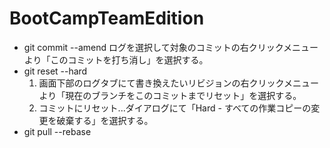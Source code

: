 # BootCampTeamEdition
* git commit --amend
ログを選択して対象のコミットの右クリックメニューより「このコミットを打ち消し」を選択する。
* git reset --hard
  1. 画面下部のログタブにて書き換えたいリビジョンの右クリックメニューより「現在のブランチをこのコミットまでリセット」を選択する。
  2. コミットにリセット...ダイアログにて「Hard - すべての作業コピーの変更を破棄する」を選択する。
* git pull --rebase
